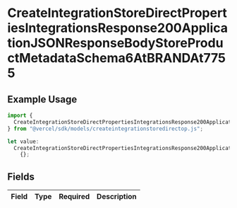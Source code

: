 # CreateIntegrationStoreDirectPropertiesIntegrationsResponse200ApplicationJSONResponseBodyStoreProductMetadataSchema6AtBRANDAt7755

## Example Usage

```typescript
import {
  CreateIntegrationStoreDirectPropertiesIntegrationsResponse200ApplicationJSONResponseBodyStoreProductMetadataSchema6AtBRANDAt7755,
} from "@vercel/sdk/models/createintegrationstoredirectop.js";

let value:
  CreateIntegrationStoreDirectPropertiesIntegrationsResponse200ApplicationJSONResponseBodyStoreProductMetadataSchema6AtBRANDAt7755 =
    {};
```

## Fields

| Field       | Type        | Required    | Description |
| ----------- | ----------- | ----------- | ----------- |